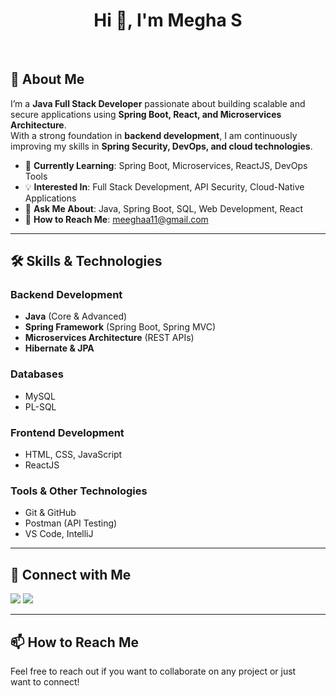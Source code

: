 <h1 align="center">Hi 👋, I'm Megha S</h1>

<br/>

## 🚀 About Me  

I’m a **Java Full Stack Developer** passionate about building scalable and secure applications using **Spring Boot, React, and Microservices Architecture**.  
With a strong foundation in **backend development**, I am continuously improving my skills in **Spring Security, DevOps, and cloud technologies**.  

- 🎯 **Currently Learning**: Spring Boot, Microservices, ReactJS, DevOps Tools  
- 💡 **Interested In**: Full Stack Development, API Security, Cloud-Native Applications  
- 💬 **Ask Me About**: Java, Spring Boot, SQL, Web Development, React  
- 📩 **How to Reach Me**: meeghaa11@gmail.com  

---

## 🛠️ Skills & Technologies  

### Backend Development  
- **Java** (Core & Advanced)  
- **Spring Framework** (Spring Boot, Spring MVC)  
- **Microservices Architecture** (REST APIs)  
- **Hibernate & JPA**  

### Databases  
- MySQL  
- PL-SQL

### Frontend Development  
- HTML, CSS, JavaScript  
- ReactJS   


### Tools & Other Technologies  
- Git & GitHub  
- Postman (API Testing)  
- VS Code, IntelliJ  

---

## 🔗 Connect with Me  

<a href="https://www.linkedin.com/in/megha-s-a61019229/"><img src="https://img.shields.io/badge/-LinkedIn-blue?logo=linkedin&logoColor=white" /></a>
<a href="https://www.instagram.com/meeghaa_11"><img src="https://img.shields.io/badge/-Instagram-E4405F?logo=instagram&logoColor=white" /></a>


---  


## 📫 How to Reach Me
Feel free to reach out if you want to collaborate on any project or just want to connect!
